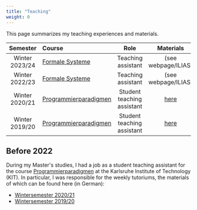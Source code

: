 ```yaml
---
title: "Teaching"
weight: 0
---
```

This page summarizes my teaching experiences and materials.

| Semester		| Course				| Role				| Materials		|
|:-------------:|:---------------------|:-----------------:|:-------------:|
| Winter 2023/24| [Formale Systeme](https://formal.kastel.kit.edu/teaching/FormSysWS2324/) | Teaching assistant | (see webpage/ILIAS) |
| Winter 2022/23| [Formale Systeme](https://formal.kastel.kit.edu/teaching/FormSysWS2223/) | Teaching assistant | (see webpage/ILIAS) |
| Winter 2020/21| [Programmierparadigmen](https://pp.ipd.kit.edu/lehre/WS202021/paradigmen/uebung/) | Student teaching assistant | [here](/propa/2020) |
| Winter 2019/20| [Programmierparadigmen](https://pp.ipd.kit.edu/lehre/WS201920/paradigmen/uebung/) | Student teaching assistant | [here](/propa/2019) |

## Before 2022
During my Master's studies, I had a job as a student teaching assistant for the course [Programmierparadigmen](https://pp.ipd.kit.edu/lehre/WS202021/paradigmen/uebung/) at the Karlsruhe Institute of Technology (KIT).
In particular, I was responsible for the weekly tutoriums, the materials of which can be found here (in German):

- [Wintersemester 2020/21](/propa/2020)
- [Wintersemester 2019/20](/propa/2019)